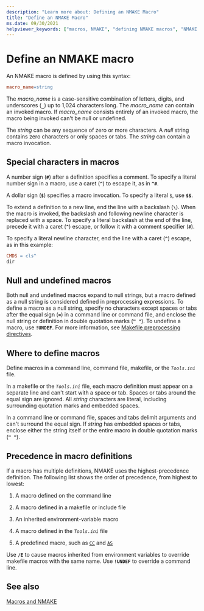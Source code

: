 ```yaml
---
description: "Learn more about: Defining an NMAKE Macro"
title: "Define an NMAKE Macro"
ms.date: 09/30/2021
helpviewer_keywords: ["macros, NMAKE", "defining NMAKE macros", "NMAKE macros, defining", "defining macros", "NMAKE program, defining macros", "NMAKE program, undefined macros", "Null macros in NMAKE", "macros, null and undefined", "undefined macros and NMAKE", "NMAKE program, null macros", "special characters, in NMAKE macros"]
---
```

# Define an NMAKE macro

An NMAKE macro is defined by using this syntax:

```makefile
macro_name=string
```

The *macro_name* is a case-sensitive combination of letters, digits, and underscores (**`_`**) up to 1,024 characters long. The *macro_name* can contain an invoked macro. If *macro_name* consists entirely of an invoked macro, the macro being invoked can't be null or undefined.

The *string* can be any sequence of zero or more characters. A *null* string contains zero characters or only spaces or tabs. The *string* can contain a macro invocation.

## <a name="special-characters-in-macros" /> Special characters in macros

A number sign (**`#`**) after a definition specifies a comment. To specify a literal number sign in a macro, use a caret (**`^`**) to escape it, as in **`^#`**.

A dollar sign (**`$`**) specifies a macro invocation. To specify a literal `$`, use **`$$`**.

To extend a definition to a new line, end the line with a backslash (**`\`**). When the macro is invoked, the backslash and following newline character is replaced with a space. To specify a literal backslash at the end of the line, precede it with a caret (**`^`**) escape, or follow it with a comment specifier (**`#`**).

To specify a literal newline character, end the line with a caret (**`^`**) escape, as in this example:

```makefile
CMDS = cls^
dir
```

## <a name="null-and-undefined-macros" /> Null and undefined macros

Both null and undefined macros expand to null strings, but a macro defined as a null string is considered defined in preprocessing expressions. To define a macro as a null string, specify no characters except spaces or tabs after the equal sign (**`=`**) in a command line or command file, and enclose the null string or definition in double quotation marks (**`" "`**). To undefine a macro, use **`!UNDEF`**. For more information, see [Makefile preprocessing directives](makefile-preprocessing.md#makefile-preprocessing-directives).

## <a name="where-to-define-macros" /> Where to define macros

Define macros in a command line, command file, makefile, or the *`Tools.ini`* file.

In a makefile or the *`Tools.ini`* file, each macro definition must appear on a separate line and can't start with a space or tab. Spaces or tabs around the equal sign are ignored. All *string* characters are literal, including surrounding quotation marks and embedded spaces.

In a command line or command file, spaces and tabs delimit arguments and can't surround the equal sign. If *string* has embedded spaces or tabs, enclose either the string itself or the entire macro in double quotation marks (**`" "`**).

## <a name="precedence-in-macro-definitions" /> Precedence in macro definitions

If a macro has multiple definitions, NMAKE uses the highest-precedence definition. The following list shows the order of precedence, from highest to lowest:

1. A macro defined on the command line

1. A macro defined in a makefile or include file

1. An inherited environment-variable macro

1. A macro defined in the *`Tools.ini`* file

1. A predefined macro, such as [`CC`](special-nmake-macros.md#command-macros-and-options-macros) and [`AS`](special-nmake-macros.md#command-macros-and-options-macros)

Use **`/E`** to cause macros inherited from environment variables to override makefile macros with the same name. Use **`!UNDEF`** to override a command line.

## See also

[Macros and NMAKE](macros-and-nmake.md)
